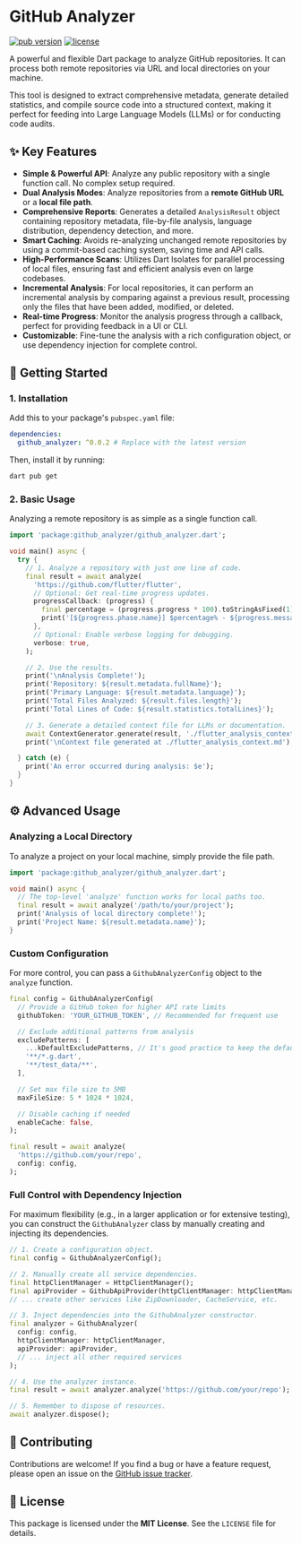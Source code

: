 # GitHub Analyzer

[![pub version](https://img.shields.io/pub/v/github_analyzer.svg)](https://pub.dev/packages/github_analyzer)
[![license](https://img.shields.io/badge/license-MIT-blue.svg)](https://opensource.org/licenses/MIT)

A powerful and flexible Dart package to analyze GitHub repositories. It can process both remote repositories via URL and local directories on your machine.

This tool is designed to extract comprehensive metadata, generate detailed statistics, and compile source code into a structured context, making it perfect for feeding into Large Language Models (LLMs) or for conducting code audits.

## ✨ Key Features

-   **Simple & Powerful API**: Analyze any public repository with a single function call. No complex setup required.
-   **Dual Analysis Modes**: Analyze repositories from a **remote GitHub URL** or a **local file path**.
-   **Comprehensive Reports**: Generates a detailed `AnalysisResult` object containing repository metadata, file-by-file analysis, language distribution, dependency detection, and more.
-   **Smart Caching**: Avoids re-analyzing unchanged remote repositories by using a commit-based caching system, saving time and API calls.
-   **High-Performance Scans**: Utilizes Dart Isolates for parallel processing of local files, ensuring fast and efficient analysis even on large codebases.
-   **Incremental Analysis**: For local repositories, it can perform an incremental analysis by comparing against a previous result, processing only the files that have been added, modified, or deleted.
-   **Real-time Progress**: Monitor the analysis progress through a callback, perfect for providing feedback in a UI or CLI.
-   **Customizable**: Fine-tune the analysis with a rich configuration object, or use dependency injection for complete control.

## 🚀 Getting Started

### 1. Installation

Add this to your package's `pubspec.yaml` file:

```yaml
dependencies:
  github_analyzer: ^0.0.2 # Replace with the latest version
```

Then, install it by running:

```bash
dart pub get
```

### 2. Basic Usage

Analyzing a remote repository is as simple as a single function call.

```dart
import 'package:github_analyzer/github_analyzer.dart';

void main() async {
  try {
    // 1. Analyze a repository with just one line of code.
    final result = await analyze(
      'https://github.com/flutter/flutter',
      // Optional: Get real-time progress updates.
      progressCallback: (progress) {
        final percentage = (progress.progress * 100).toStringAsFixed(1);
        print('[${progress.phase.name}] $percentage% - ${progress.message}');
      },
      // Optional: Enable verbose logging for debugging.
      verbose: true,
    );

    // 2. Use the results.
    print('\nAnalysis Complete!');
    print('Repository: ${result.metadata.fullName}');
    print('Primary Language: ${result.metadata.language}');
    print('Total Files Analyzed: ${result.files.length}');
    print('Total Lines of Code: ${result.statistics.totalLines}');

    // 3. Generate a detailed context file for LLMs or documentation.
    await ContextGenerator.generate(result, './flutter_analysis_context.md');
    print('\nContext file generated at ./flutter_analysis_context.md');

  } catch (e) {
    print('An error occurred during analysis: $e');
  }
}
```

## ⚙️ Advanced Usage

### Analyzing a Local Directory

To analyze a project on your local machine, simply provide the file path.

```dart
import 'package:github_analyzer/github_analyzer.dart';

void main() async {
  // The top-level 'analyze' function works for local paths too.
  final result = await analyze('/path/to/your/project');
  print('Analysis of local directory complete!');
  print('Project Name: ${result.metadata.name}');
}
```

### Custom Configuration

For more control, you can pass a `GithubAnalyzerConfig` object to the `analyze` function.

```dart
final config = GithubAnalyzerConfig(
  // Provide a GitHub token for higher API rate limits
  githubToken: 'YOUR_GITHUB_TOKEN', // Recommended for frequent use

  // Exclude additional patterns from analysis
  excludePatterns: [
    ...kDefaultExcludePatterns, // It's good practice to keep the defaults
    '**/*.g.dart',
    '**/test_data/**',
  ],

  // Set max file size to 5MB
  maxFileSize: 5 * 1024 * 1024,

  // Disable caching if needed
  enableCache: false,
);

final result = await analyze(
  'https://github.com/your/repo',
  config: config,
);
```

### Full Control with Dependency Injection

For maximum flexibility (e.g., in a larger application or for extensive testing), you can construct the `GithubAnalyzer` class by manually creating and injecting its dependencies.

```dart
// 1. Create a configuration object.
final config = GithubAnalyzerConfig();

// 2. Manually create all service dependencies.
final httpClientManager = HttpClientManager();
final apiProvider = GithubApiProvider(httpClientManager: httpClientManager, token: config.githubToken);
// ... create other services like ZipDownloader, CacheService, etc.

// 3. Inject dependencies into the GithubAnalyzer constructor.
final analyzer = GithubAnalyzer(
  config: config,
  httpClientManager: httpClientManager,
  apiProvider: apiProvider,
  // ... inject all other required services
);

// 4. Use the analyzer instance.
final result = await analyzer.analyze('https://github.com/your/repo');

// 5. Remember to dispose of resources.
await analyzer.dispose();
```

## 🤝 Contributing

Contributions are welcome! If you find a bug or have a feature request, please open an issue on the [GitHub issue tracker](https://github.com/cruxhan/github_analyzer/issues).

## 📄 License

This package is licensed under the **MIT License**. See the `LICENSE` file for details.